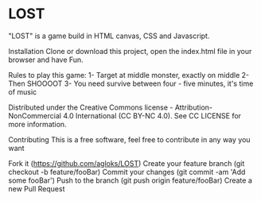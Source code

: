 # LOST

"LOST" is a game build in HTML canvas, CSS and Javascript.

Installation
Clone or download this project, open the index.html file in your browser and have Fun.

Rules to play this game:
  1- Target at middle monster, exactly on middle
  2- Then SHOOOOT
  3- You need survive between four - five minutes, it's time of music

Distributed under the Creative Commons license - Attribution-NonCommercial 4.0 International (CC BY-NC 4.0). See CC LICENSE for more information.

Contributing
This is a free software, feel free to contribute in any way you want

Fork it (https://github.com/agloks/LOST)
Create your feature branch (git checkout -b feature/fooBar)
Commit your changes (git commit -am 'Add some fooBar')
Push to the branch (git push origin feature/fooBar)
Create a new Pull Request
